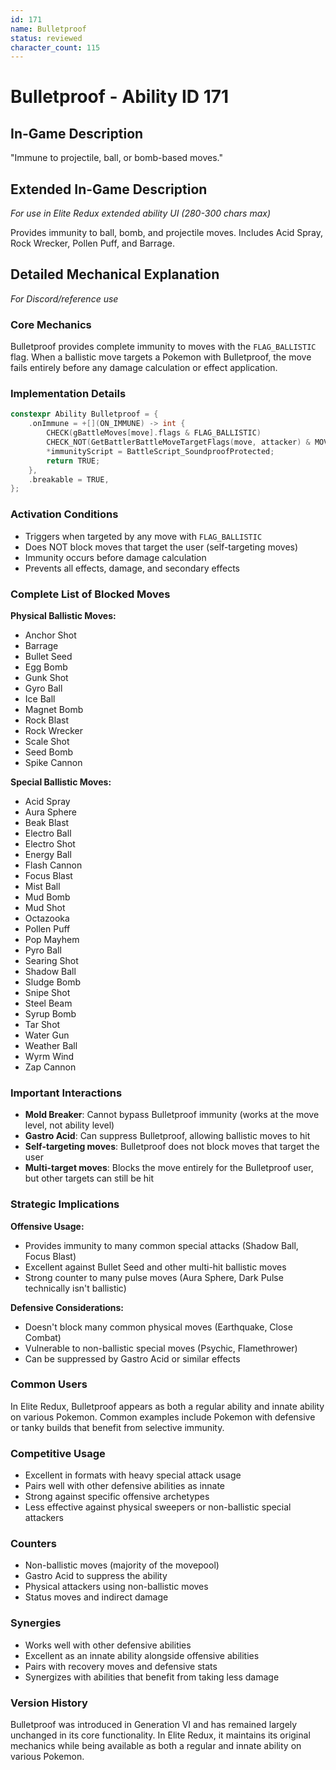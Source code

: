 ```yaml
---
id: 171
name: Bulletproof
status: reviewed
character_count: 115
---
```


# Bulletproof - Ability ID 171

## In-Game Description
"Immune to projectile, ball, or bomb-based moves."

## Extended In-Game Description
*For use in Elite Redux extended ability UI (280-300 chars max)*

Provides immunity to ball, bomb, and projectile moves. Includes Acid Spray, Rock Wrecker, Pollen Puff, and Barrage.

## Detailed Mechanical Explanation
*For Discord/reference use*

### Core Mechanics
Bulletproof provides complete immunity to moves with the `FLAG_BALLISTIC` flag. When a ballistic move targets a Pokemon with Bulletproof, the move fails entirely before any damage calculation or effect application.

### Implementation Details
```cpp
constexpr Ability Bulletproof = {
    .onImmune = +[](ON_IMMUNE) -> int {
        CHECK(gBattleMoves[move].flags & FLAG_BALLISTIC)
        CHECK_NOT(GetBattlerBattleMoveTargetFlags(move, attacker) & MOVE_TARGET_USER)
        *immunityScript = BattleScript_SoundproofProtected;
        return TRUE;
    },
    .breakable = TRUE,
};
```

### Activation Conditions
- Triggers when targeted by any move with `FLAG_BALLISTIC`
- Does NOT block moves that target the user (self-targeting moves)
- Immunity occurs before damage calculation
- Prevents all effects, damage, and secondary effects

### Complete List of Blocked Moves
**Physical Ballistic Moves:**
- Anchor Shot
- Barrage
- Bullet Seed
- Egg Bomb
- Gunk Shot
- Gyro Ball
- Ice Ball
- Magnet Bomb
- Rock Blast
- Rock Wrecker
- Scale Shot
- Seed Bomb
- Spike Cannon

**Special Ballistic Moves:**
- Acid Spray
- Aura Sphere
- Beak Blast
- Electro Ball
- Electro Shot
- Energy Ball
- Flash Cannon
- Focus Blast
- Mist Ball
- Mud Bomb
- Mud Shot
- Octazooka
- Pollen Puff
- Pop Mayhem
- Pyro Ball
- Searing Shot
- Shadow Ball
- Sludge Bomb
- Snipe Shot
- Steel Beam
- Syrup Bomb
- Tar Shot
- Water Gun
- Weather Ball
- Wyrm Wind
- Zap Cannon

### Important Interactions
- **Mold Breaker**: Cannot bypass Bulletproof immunity (works at the move level, not ability level)
- **Gastro Acid**: Can suppress Bulletproof, allowing ballistic moves to hit
- **Self-targeting moves**: Bulletproof does not block moves that target the user
- **Multi-target moves**: Blocks the move entirely for the Bulletproof user, but other targets can still be hit

### Strategic Implications
**Offensive Usage:**
- Provides immunity to many common special attacks (Shadow Ball, Focus Blast)
- Excellent against Bullet Seed and other multi-hit ballistic moves
- Strong counter to many pulse moves (Aura Sphere, Dark Pulse technically isn't ballistic)

**Defensive Considerations:**
- Doesn't block many common physical moves (Earthquake, Close Combat)
- Vulnerable to non-ballistic special moves (Psychic, Flamethrower)
- Can be suppressed by Gastro Acid or similar effects

### Common Users
In Elite Redux, Bulletproof appears as both a regular ability and innate ability on various Pokemon. Common examples include Pokemon with defensive or tanky builds that benefit from selective immunity.

### Competitive Usage
- Excellent in formats with heavy special attack usage
- Pairs well with other defensive abilities as innate
- Strong against specific offensive archetypes
- Less effective against physical sweepers or non-ballistic special attackers

### Counters
- Non-ballistic moves (majority of the movepool)
- Gastro Acid to suppress the ability
- Physical attackers using non-ballistic moves
- Status moves and indirect damage

### Synergies
- Works well with other defensive abilities
- Excellent as an innate ability alongside offensive abilities
- Pairs with recovery moves and defensive stats
- Synergizes with abilities that benefit from taking less damage

### Version History
Bulletproof was introduced in Generation VI and has remained largely unchanged in its core functionality. In Elite Redux, it maintains its original mechanics while being available as both a regular and innate ability on various Pokemon.